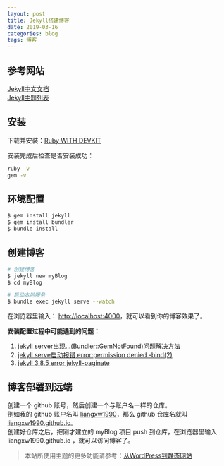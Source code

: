 ```yaml
---
layout: post
title: Jekyll搭建博客
date: 2019-03-16
categories: blog
tags: 博客
---
```


## 参考网站

[Jekyll中文文档](http://jekyll.bootcss.com/)  
[Jekyll主题列表](http://jekyllthemes.org/)

## 安装

下载并安装：[Ruby WITH DEVKIT](https://rubyinstaller.org/downloads/)

安装完成后检查是否安装成功：

```sh
ruby -v
gem -v
```

<!-- more -->

## 环境配置

```sh
$ gem install jekyll 
$ gem install bundler
$ bundle install 
```    

## 创建博客

```bash
# 创建博客
$ jekyll new myBlog    
$ cd myBlog  

# 启动本地服务
$ bundle exec jekyll serve --watch
```

在浏览器里输入： [http://localhost:4000](http://localhost:4000)，就可以看到你的博客效果了。


**安装配置过程中可能遇到的问题：**
1. [jekyll server出现...(Bundler::GemNotFound)问题解决方法](https://www.jianshu.com/p/c70dc6d3af14)
2. [jekyll serve启动报错,error:permission denied -bind(2)](https://segmentfault.com/q/1010000010483290)
3. [jekyll 3.8.5 error jekyll-paginate](https://blog.csdn.net/qq_26508409/article/details/77927593)


## 博客部署到远端 

创建一个 github 账号，然后创建一个与账户名一样的仓库。  
例如我的 github 账户名叫 [liangxw1990](https://github.com/liangxw1990)，那么 github 仓库名就叫 [liangxw1990.github.io](https://github.com/liangxw1990/liangxw1990.github.io)。  
创建好仓库之后，把刚才建立的 myBlog 项目 push 到仓库，在浏览器里输入 liangxw1990.github.io ，就可以访问博客了。

> 本站所使用主题的更多功能请参考：[从WordPress到静态网站](https://lszero.github.io/coding4fun/static-website-with-jekyll.html)
